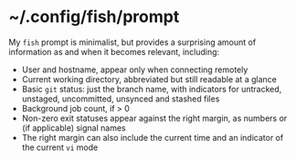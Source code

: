 # ~/.config/fish/prompt

My `fish` prompt is minimalist, but provides a surprising amount of information
as and when it becomes relevant, including:

* User and hostname, appear only when connecting remotely
* Current working directory, abbreviated but still readable at a glance
* Basic `git` status: just the branch name, with indicators for untracked,
  unstaged, uncommitted, unsynced and stashed files
* Background job count, if > 0
* Non-zero exit statuses appear against the right margin, as numbers or (if
  applicable) signal names
* The right margin can also include the current time and an indicator of the 
  current `vi` mode
